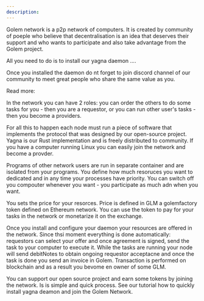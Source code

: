 ```yaml
---
description: 
---
```


Golem network is a p2p network of computers. It is created by community of poeple who believe that decentralisation is an idea that deserves their support and who wants to participate and also take advantage from the Golem project.

All you need to do is to install our yagna daemon ....

Once you installed the daemon do nt forget to join discord channel of our community to meet great people who share the same value as you.

Read more:

In the network you can have 2 roles: you can order the others to do some tasks for you - then you are a requestor, or you can run other user's tasks - then you become a providers.

For all this to happen each node must run a piece of software that implements the protocol that was designed by our open-source project. Yagna is our Rust implementation and is freely distributed to community. If you have a computer running Linux you can easily join the network and become a provder.

Programs of other network users are run in separate container and are isolated from your programs.
You define how much resoruces you want to dedicated and in any time your processes have priority. You can switch off you compouter whenever you want - you participate as much adn when you want.

You sets the price for your resorces. Price is defined in GLM a golemfactory token defined on Ethereum network. You can use the token to pay for your tasks in the network or monetarize it on the exchange.

Once you install and configure your daemon your resources are offered in the network. Since thsi moment everything is done automatically: requestors can select your offer and once agreement is signed, send the task to your computer to execute it. While the tasks are running your node will send debitNotes to obtain ongoing requestor acceptacne and once the task is done you send an invoice in Golem. Transaction is performed on blockchain and as a result you bevome en owner of some GLM.  

You can support our open source project and earn some tokens by joining the network. Is is simple and quick process. See our tutorial how to quickly install yagna deamon and join the Golem Network.



